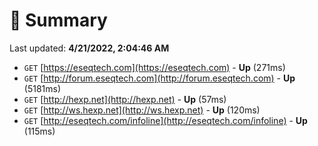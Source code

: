 # 📖 Summary
Last updated: **4/21/2022, 2:04:46 AM**

- `GET` [https://eseqtech.com](https://eseqtech.com) - **Up** (271ms)
- `GET` [http://forum.eseqtech.com](http://forum.eseqtech.com) - **Up** (5181ms)
- `GET` [http://hexp.net](http://hexp.net) - **Up** (57ms)
- `GET` [http://ws.hexp.net](http://ws.hexp.net) - **Up** (120ms)
- `GET` [http://eseqtech.com/infoline](http://eseqtech.com/infoline) - **Up** (115ms)
